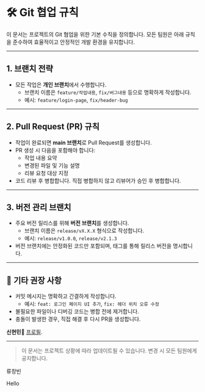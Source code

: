 # 🛠️ Git 협업 규칙

이 문서는 프로젝트의 Git 협업을 위한 기본 수칙을 정의합니다. 모든 팀원은 아래 규칙을 준수하여 효율적이고 안정적인 개발 환경을 유지합니다.

---

## 1. 브랜치 전략

- 모든 작업은 **개인 브랜치**에서 수행합니다.
  - 브랜치 이름은 `feature/작업내용`, `fix/버그내용` 등으로 명확하게 작성합니다.
  - 예시: `feature/login-page`, `fix/header-bug`

---

## 2. Pull Request (PR) 규칙

- 작업이 완료되면 **main 브랜치**로 Pull Request를 생성합니다.
- PR 생성 시 다음을 포함해야 합니다:
  - 작업 내용 요약
  - 변경된 파일 및 기능 설명
  - 리뷰 요청 대상 지정
- 코드 리뷰 후 병합합니다. 직접 병합하지 않고 리뷰어가 승인 후 병합합니다.

---

## 3. 버전 관리 브랜치

- 주요 버전 릴리스를 위해 **버전 브랜치**를 생성합니다.
  - 브랜치 이름은 `release/vX.X.X` 형식으로 작성합니다.
  - 예시: `release/v1.0.0`, `release/v2.1.3`
- 버전 브랜치에는 안정화된 코드만 포함되며, 태그를 통해 릴리스 버전을 명시합니다.

---

## 📌 기타 권장 사항

- 커밋 메시지는 명확하고 간결하게 작성합니다.
  - 예시: `feat: 로그인 페이지 UI 추가`, `fix: 헤더 위치 오류 수정`
- 불필요한 파일이나 디버깅 코드는 병합 전에 제거합니다.
- 충돌이 발생한 경우, 직접 해결 후 다시 PR을 생성합니다.

**신현민💬**
[프로필](https://simpleharmonicmotion07.github.io/).

---

> 이 문서는 프로젝트 상황에 따라 업데이트될 수 있습니다. 변경 시 모든 팀원에게 공지합니다.

류창빈

Hello